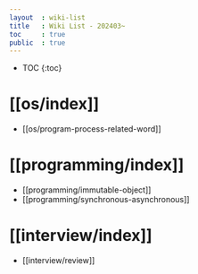 ```yaml
---
layout  : wiki-list
title   : Wiki List - 202403~
toc     : true
public  : true
---
```

* TOC
{:toc}


# [[os/index]]
* [[os/program-process-related-word]]

# [[programming/index]]
* [[programming/immutable-object]]
* [[programming/synchronous-asynchronous]]


# [[interview/index]]
* [[interview/review]]
